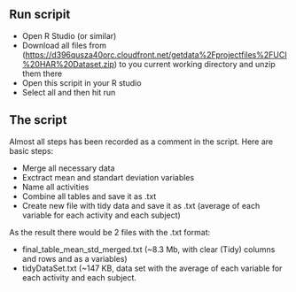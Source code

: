 ## Run scripit

* Open R Studio (or similar)
* Download all files from (https://d396qusza40orc.cloudfront.net/getdata%2Fprojectfiles%2FUCI%20HAR%20Dataset.zip) 
to you current working directory and unzip them there
* Open this scripit in your R studio
* Select all and then hit run

## The script

Almost all steps has been recorded as a comment in the script. Here are basic steps:
* Merge all necessary data
* Exctract mean and standart deviation variables
* Name all activities
* Combine all tables and save it as .txt
* Create new file with tidy data and save it as .txt (average of each variable for each activity and each subject)

As the result there would be 2 files with the .txt format: 
* final_table_mean_std_merged.txt (~8.3 Mb, with clear (Tidy) columns and rows and as a variables)
* tidyDataSet.txt (~147 KB, data set with the average of each variable for each activity and each subject. 
